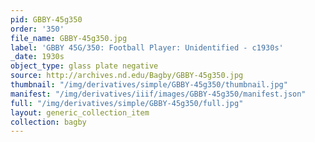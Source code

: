 ```yaml
---
pid: GBBY-45g350
order: '350'
file_name: GBBY-45g350.jpg
label: 'GBBY 45G/350: Football Player: Unidentified - c1930s'
_date: 1930s
object_type: glass plate negative
source: http://archives.nd.edu/Bagby/GBBY-45g350.jpg
thumbnail: "/img/derivatives/simple/GBBY-45g350/thumbnail.jpg"
manifest: "/img/derivatives/iiif/images/GBBY-45g350/manifest.json"
full: "/img/derivatives/simple/GBBY-45g350/full.jpg"
layout: generic_collection_item
collection: bagby
---
```

